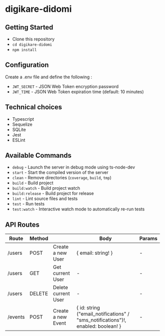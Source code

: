 # digikare-didomi

## Getting Started

- Clone this repository
- `cd digikare-didomi`
- `npm install`

## Configuration

Create a .env file and define the following :

- `JWT_SECRET` - JSON Web Token encryption password
- `JWT_TIME` - JSON Web Token expiration time (default: 10 minutes)

## Technical choices

- Typescript
- Sequelize
- SQLite
- Jest
- ESLint

## Available Commands

- `debug` - Launch the server in debug mode using ts-node-dev
- `start` - Start the compiled version of the server
- `clean` - Remove directories (`coverage`, `build`, `tmp`)
- `build` - Build project
- `build:watch` - Build project watch
- `build:release` - Build project for release
- `lint` - Lint source files and tests
- `test` - Run tests
- `test:watch` - Interactive watch mode to automatically re-run tests

## API Routes

| Route   | Method  |                     | Body                                                                            | Params  |
|---	    |---	    |---	                |---	                                                                            |---	    |
| /users  | POST    | Create a new User   | { email: string! }                                                              |  - 	    |
| /users  | GET     | Get current User    | -                                                                               |  - 	    |
| /users  | DELETE  | Delete current User | -                                                                               |  - 	    |
| /events | POST    | Create a new Event  | { id: string ("email_notifications" / "sms_notifications")!, enabled: boolean! }|  - 	    |
